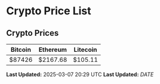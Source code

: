 # Crypto Price List

## Crypto Prices
| Bitcoin | Ethereum | Litecoin |
| ------- | -------- | -------- |
| $87426 | $2167.68 | $105.11 |
**Last Updated:** 2025-03-07 20:29 UTC
**Last Updated:** $DATE$
